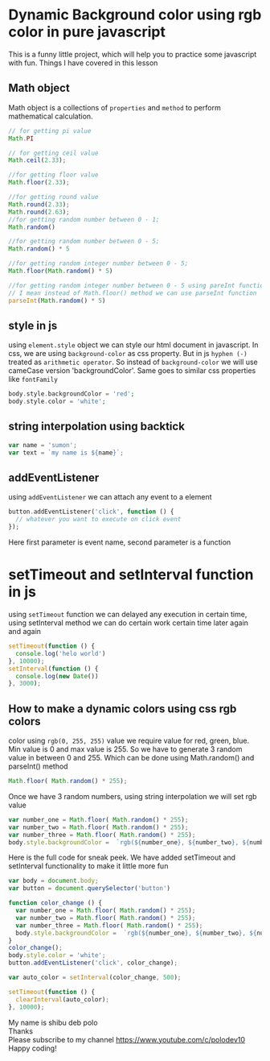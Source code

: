 # Dynamic Background color using rgb color in  pure javascript 

This is a funny little project, which will help you to practice some javascript with fun. Things I have covered in this lesson     

## Math object 

Math object is a collections of `properties` and `method` to perform mathematical calculation.

~~~js
// for getting pi value
Math.PI

// for getting ceil value
Math.ceil(2.33);

//for getting floor value
Math.floor(2.33);

//for getting round value
Math.round(2.33);
Math.round(2.63);
//for getting random number between 0 - 1;
Math.random()

//for getting random number between 0 - 5;
Math.random() * 5

//for getting random integer number between 0 - 5;
Math.floor(Math.random() * 5)

//for getting random integer number between 0 - 5 using pareInt function
// I mean instead of Math.floor() method we can use parseInt function 
parseInt(Math.random() * 5)
~~~

## style in js
using `element.style` object we can style our html document in javascript. In css, we are using `background-color` as css property. But in js `hyphen (-)` treated as `arithmetic operator`. So instead of `background-color` we will use cameCase version 'backgroundColor'. Same goes to similar css properties like `fontFamily`     

~~~php
body.style.backgroundColor = 'red';
body.style.color = 'white';
~~~


##  string interpolation using backtick

~~~js
var name = 'sumon';
var text = `my name is ${name}`;
~~~

## addEventListener

using `addEventListener` we can attach any event to a element

~~~php
button.addEventListener('click', function () {
  // whatever you want to execute on click event
});
~~~
Here first parameter is event name, second parameter is a function   

# setTimeout and setInterval function in js

using `setTimeout`  function we can delayed any execution in certain time, using setInterval method we can do certain work certain time later again and again    

~~~js
setTimeout(function () {
  console.log('helo world')
}, 10000);
setInterval(function () {
  console.log(new Date())
}, 3000);
~~~


## How to make a dynamic  colors using css rgb colors      

color using  `rgb(0, 255, 255)` value we require value for red, green, blue. Min value is 0 and max value is 255. So we have to generate 3 random value in between 0 and 255. Which can be done using  Math.random() and parseInt() method      

~~~js
Math.floor( Math.random() * 255);
~~~


Once we have 3 random numbers, using string interpolation we will set rgb value      

~~~js
var number_one = Math.floor( Math.random() * 255);
var number_two = Math.floor( Math.random() * 255);
var number_three = Math.floor( Math.random() * 255);
body.style.backgroundColor =  `rgb(${number_one}, ${number_two}, ${number_three})`
~~~


Here is the full code for sneak peek. We have added setTimeout and setInterval functionality to make it little more fun          

~~~js
var body = document.body;
var button = document.querySelector('button')

function color_change () {
  var number_one = Math.floor( Math.random() * 255);
  var number_two = Math.floor( Math.random() * 255);
  var number_three = Math.floor( Math.random() * 255);
  body.style.backgroundColor =  `rgb(${number_one}, ${number_two}, ${number_three})`
}
color_change();
body.style.color = 'white';
button.addEventListener('click', color_change);

var auto_color = setInterval(color_change, 500);

setTimeout(function () {
  clearInterval(auto_color);
}, 10000);
~~~
           
         
My name is shibu deb polo        
Thanks         
Please subscribe to my channel https://www.youtube.com/c/polodev10        
Happy coding!      





